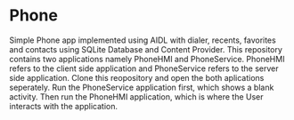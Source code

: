 # Phone
Simple Phone app implemented using AIDL with dialer, recents, favorites and contacts using SQLite Database and Content Provider.
This repository contains two applications namely PhoneHMI and PhoneService.
PhoneHMI refers to the client side application and PhoneService refers to the server side application.
Clone this reopository and open the both aplications seperately.
Run the PhoneService application first, which shows a blank activity.
Then run the PhoneHMI application, which is where the User interacts with the application.

